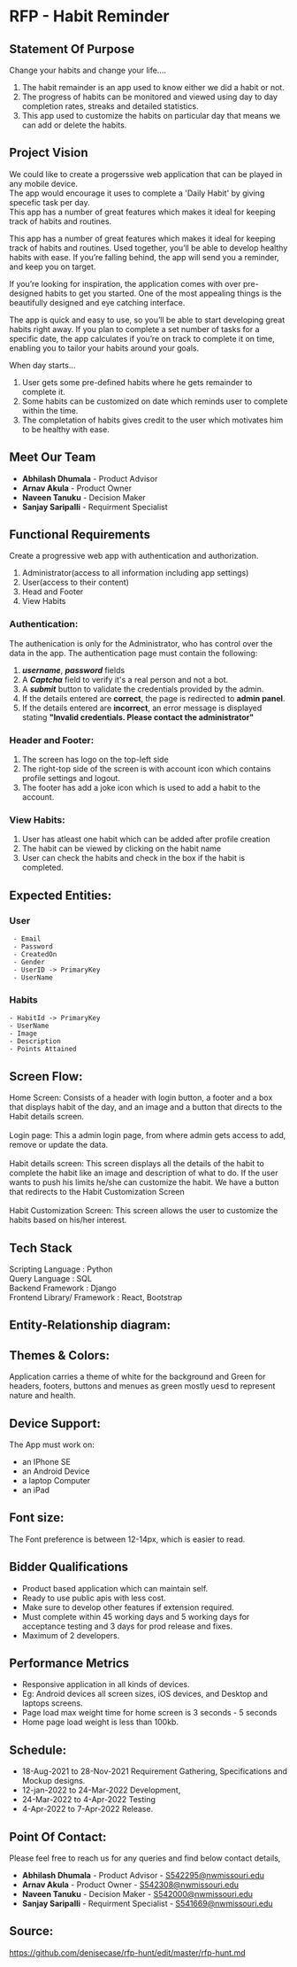 # RFP - Habit Reminder

## Statement Of Purpose

Change your habits and change your life.... 

1. The habit remainder is an app used to know either we did a habit or not. 
1. The progress of habits can be monitored and viewed using day to day completion rates, streaks and detailed statistics.
1. This app used to customize the habits on particular day that means we can add or delete the habits.
 
 ## Project Vision
 
 We could like to create a progerssive web application that can be played in any mobile device. <br>
 The app would encourage it uses to complete a 'Daily Habit' by giving specefic task per day. <br>
 This app has a number of great features which makes it ideal for keeping track of habits and routines.
 
 This app has a number of great features which makes it ideal for keeping track of habits and routines.
 Used together, you’ll be able to develop healthy habits with ease. If you’re falling behind, the app will send you a reminder, and keep you on target.
 
If you’re looking for inspiration, the application comes with over pre-designed habits to get you started. One of the most appealing things is the beautifully designed and eye catching interface.

The app is quick and easy to use, so you’ll be able to start developing great habits right away. If you plan to complete a set number of tasks for a specific date, the app calculates if you’re on track to complete it on time, enabling you to tailor your habits around your goals.

When day starts...

1. User gets some pre-defined habits where he gets remainder to complete it.
2. Some habits can be customized on date which reminds user to complete within the time.
3. The completation of habits gives credit to the user which motivates him to be healthy with ease.
 
 ## Meet Our Team
 
  - **Abhilash Dhumala** - Product Advisor<br> 
  - **Arnav Akula** - Product Owner <br> 
  - **Naveen Tanuku** - Decision Maker<br>
  - **Sanjay Saripalli** - Requirment Specialist <br>
  
  
 ## Functional Requirements
 
 Create a progressive web app with authentication and authorization.
 1. Administrator(access to all information including app settings)
 2. User(access to their content)
 3. Head and Footer
 4. View Habits 

### Authentication:
The authenication is only for the Administrator, who has control over the data in the app. The authentication page must contain the following:

1. ***username***, ***password*** fields
2. A ***Captcha*** field to verify it's a real person and not a bot.
3. A ***submit*** button to validate the credentials provided by the admin.
4. If the details entered are **correct**, the page is redirected to **admin panel**.
5. If the details entered are **incorrect**, an error message is displayed stating **"Invalid credentials. Please contact the administrator"**

### Header and Footer:

1. The screen has logo on the top-left side
2. The right-top side of the screen is with account icon which contains profile settings and logout.
3. The footer has add a joke icon which is used to add a habit to the account.

### View Habits:

1. User has atleast one habit which can be added after profile creation
2. The habit can be viewed by clicking on the habit name
3. User can check the habits and check in the box if the habit is completed.
 
 ## Expected Entities:

 ### User
     - Email
     - Password
     - CreatedOn
     - Gender
     - UserID -> PrimaryKey
     - UserName

### Habits
    - HabitId -> PrimaryKey
    - UserName
    - Image
    - Description
    - Points Attained
 
 ## Screen Flow:
 
 Home Screen: Consists of a header with login button, a footer and a box that displays habit of the day, and an image and a button that directs to the Habit details screen.</br>
 <br>Login page: This a admin login page, from where admin gets access to add, remove or update the data.</br>
 <br>Habit details screen: This screen displays all the details of the habit to complete the habit like an image and description of what to do. If the user wants to push his limits he/she can customize the habit. We have a button that redirects to the Habit Customization Screen</br>
 <br>Habit Customization Screen: This screen allows the user to customize the habits based on his/her interest.</br>
 
 ## Tech Stack
 
Scripting Language : Python</br>
Query Language : SQL</br>
Backend Framework : Django</br>
Frontend Library/ Framework : React, Bootstrap</br>

## Entity-Relationship diagram:



## Themes & Colors:

Application carries a theme of white for the background and Green for headers, footers, buttons and menues as green mostly uesd to represent nature and health.

## Device Support:

The App must work on:
- an IPhone SE
- an Android Device
- a laptop Computer
- an iPad

## Font size:
The Font preference is between 12-14px, which is easier to read.

## Bidder Qualifications

- Product based application which can maintain self.
- Ready to use public apis with less cost.
- Make sure to develop other features if extension required.
- Must complete within 45 working days and 5 working days for acceptance testing and 3 days for prod release and fixes.
- Maximum of 2 developers.

## Performance Metrics

- Responsive application in all kinds of devices. 
- Eg: Android devices all screen sizes, iOS devices, and Desktop and laptops screens.
- Page load max weight time for home screen is 3 seconds - 5 seconds
- Home page load weight is less than 100kb.


## Schedule:

- 18-Aug-2021 to 28-Nov-2021 Requirement Gathering, Specifications and Mockup designs.
- 12-jan-2022 to 24-Mar-2022 Development,
- 24-Mar-2022 to 4-Apr-2022 Testing  
- 4-Apr-2022 to 7-Apr-2022 Release.

## Point Of Contact:
Please feel free to reach us for any queries and find below contact details,
 - **Abhilash Dhumala** - Product Advisor  - S542295@nwmissouri.edu <br> 
  - **Arnav Akula** - Product Owner - S542308@nwmissouri.edu <br> 
  - **Naveen Tanuku** - Decision Maker - S542000@nwmissouri.edu <br>
  - **Sanjay Saripalli** - Requirment Specialist - S541669@nwmissouri.edu <br>

## Source:

<https://github.com/denisecase/rfp-hunt/edit/master/rfp-hunt.md>
